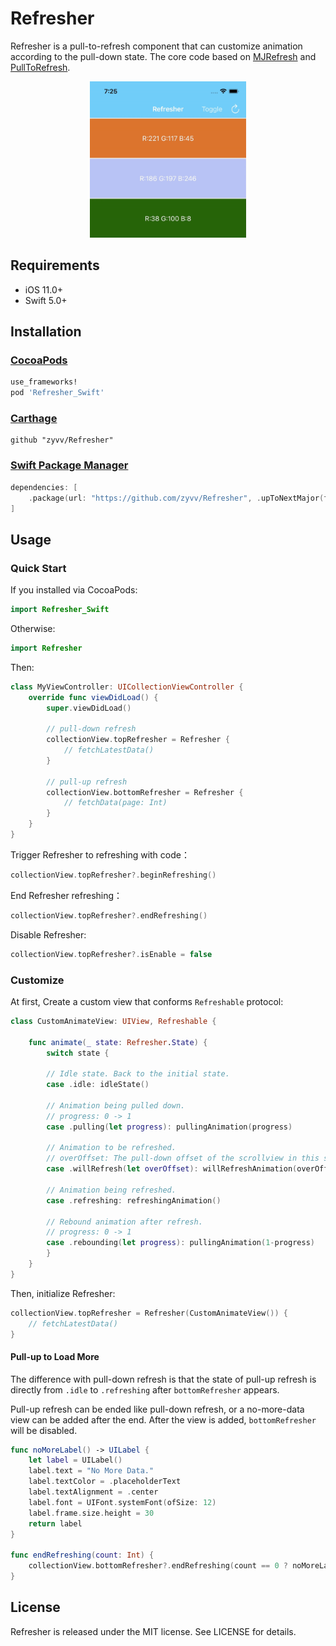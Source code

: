 # Refresher

Refresher is a pull-to-refresh component that can customize animation according to the pull-down state. The core code based on [MJRefresh](https://github.com/CoderMJLee/MJRefresh) and [PullToRefresh](https://github.com/Yalantis/PullToRefresh).

<div align="center">
<img src="refresher.gif" width="250" alt="Refresher"/>
</div>

## Requirements
- iOS 11.0+
- Swift 5.0+


## Installation

### [CocoaPods](https://cocoapods.org)

```ruby
use_frameworks!
pod 'Refresher_Swift'
```

### [Carthage](https://github.com/Carthage/Carthage)

```ogdl
github "zyvv/Refresher"
```

### [Swift Package Manager](https://swift.org/package-manager/)

```swift
dependencies: [
    .package(url: "https://github.com/zyvv/Refresher", .upToNextMajor(from: "1.0.0"))
]
```

## Usage

### Quick Start


If you installed via CocoaPods:

```swift
import Refresher_Swift
```
Otherwise:

```swift
import Refresher
```

Then:

```swift
class MyViewController: UICollectionViewController {
    override func viewDidLoad() {
        super.viewDidLoad()

        // pull-down refresh
        collectionView.topRefresher = Refresher {
            // fetchLatestData()
        }
        
        // pull-up refresh
        collectionView.bottomRefresher = Refresher {
            // fetchData(page: Int)
        }
    }
}
```

Trigger Refresher to refreshing with code：

```swift
collectionView.topRefresher?.beginRefreshing()
```

End Refresher refreshing：

```swift
collectionView.topRefresher?.endRefreshing()
```

Disable Refresher:

```swift
collectionView.topRefresher?.isEnable = false
```


### Customize

At first, Create a custom view that conforms `Refreshable` protocol:

```swift
class CustomAnimateView: UIView, Refreshable {

    func animate(_ state: Refresher.State) {
        switch state {

        // Idle state. Back to the initial state.
        case .idle: idleState()

        // Animation being pulled down.
        // progress: 0 -> 1
        case .pulling(let progress): pullingAnimation(progress)

        // Animation to be refreshed.
        // overOffset: The pull-down offset of the scrollview in this state.
        case .willRefresh(let overOffset): willRefreshAnimation(overOffset)
        
        // Animation being refreshed.
        case .refreshing: refreshingAnimation()
            
        // Rebound animation after refresh.
        // progress: 0 -> 1
        case .rebounding(let progress): pullingAnimation(1-progress)
        }
    }
}
```

Then, initialize Refresher:

```swift
collectionView.topRefresher = Refresher(CustomAnimateView()) {
    // fetchLatestData()
}
```


#### Pull-up to Load More

The difference with pull-down refresh is that the state of pull-up refresh is directly from `.idle` to `.refreshing` after `bottomRefresher` appears.

 Pull-up refresh can be ended like pull-down refresh, or a no-more-data view can be added after the end. After the view is added, `bottomRefresher` will be disabled.

```swift
func noMoreLabel() -> UILabel {
    let label = UILabel()
    label.text = "No More Data."
    label.textColor = .placeholderText
    label.textAlignment = .center
    label.font = UIFont.systemFont(ofSize: 12)
    label.frame.size.height = 30
    return label
}

func endRefreshing(count: Int) {
    collectionView.bottomRefresher?.endRefreshing(count == 0 ? noMoreLabel() : nil)
}
```


## License

Refresher is released under the MIT license. See LICENSE for details.